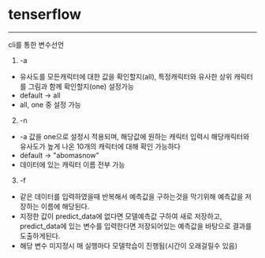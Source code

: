 # tenserflow

----
cli를 통한 변수선언

1) -a
* 유사도를 모든캐릭터에 대한 값을 확인할지(all), 특정캐릭터와 유사한 상위 캐릭터를 그림과 함께 확인할지(one) 설정가능
* default -> all
* all, one 중 설정 가능
2) -n
* -a 값을 one으로 설정시 적용되며, 해당값에 원하는 캐릭터 입력시 해당캐릭터와 유사도가 높게 나온 10개의 캐릭터에 대해 확인 가능하다
* default -> "abomasnow"
* 데이터에 있는 캐릭터 이름 전부 가능
3) -f
* 같은 데이터를 입력하였을때 반복해서 예측값을 구하는것을 막기위해 예측값을 저장하는 이름에 해당된다.
* 지정한 값이 predict_data에 없다면 모델예측값 구하여 새로 저장하고, predict_data에 있는 변수를 입력한다면 저장되어있는 예측값을 바탕으로 결과를 도출하게된다.
* 해당 변수 미지정시 매 실행마다 모델학습이 진행됨(시간이 오래걸릴수 있음)
